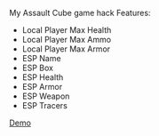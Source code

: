 My Assault Cube game hack
Features:
- Local Player Max Health
- Local Player Max Ammo
- Local Player Max Armor
- ESP Name
- ESP Box
- ESP Health
- ESP Armor
- ESP Weapon
- ESP Tracers

[Demo](https://youtu.be/-MTE8hhUxhs)
